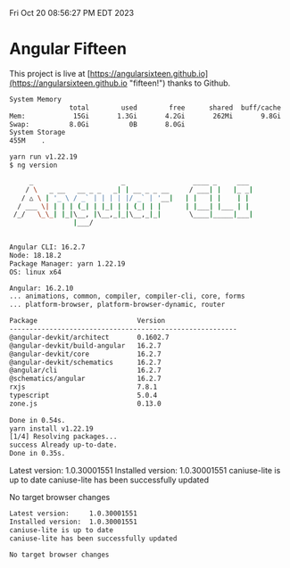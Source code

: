 Fri Oct 20 08:56:27 PM EDT 2023

# Angular Fifteen


This project is live at [https://angularsixteen.github.io](https://angularsixteen.github.io "fifteen!") thanks to Github.

```bash
System Memory
               total        used        free      shared  buff/cache   available
Mem:            15Gi       1.3Gi       4.2Gi       262Mi       9.8Gi        13Gi
Swap:          8.0Gi          0B       8.0Gi
System Storage
455M	.
```
```bash
yarn run v1.22.19
$ ng version

     _                      _                 ____ _     ___
    / \   _ __   __ _ _   _| | __ _ _ __     / ___| |   |_ _|
   / △ \ | '_ \ / _` | | | | |/ _` | '__|   | |   | |    | |
  / ___ \| | | | (_| | |_| | | (_| | |      | |___| |___ | |
 /_/   \_\_| |_|\__, |\__,_|_|\__,_|_|       \____|_____|___|
                |___/
    

Angular CLI: 16.2.7
Node: 18.18.2
Package Manager: yarn 1.22.19
OS: linux x64

Angular: 16.2.10
... animations, common, compiler, compiler-cli, core, forms
... platform-browser, platform-browser-dynamic, router

Package                         Version
---------------------------------------------------------
@angular-devkit/architect       0.1602.7
@angular-devkit/build-angular   16.2.7
@angular-devkit/core            16.2.7
@angular-devkit/schematics      16.2.7
@angular/cli                    16.2.7
@schematics/angular             16.2.7
rxjs                            7.8.1
typescript                      5.0.4
zone.js                         0.13.0
    
Done in 0.54s.
yarn install v1.22.19
[1/4] Resolving packages...
success Already up-to-date.
Done in 0.35s.
```
Latest version:     1.0.30001551
Installed version:  1.0.30001551
caniuse-lite is up to date
caniuse-lite has been successfully updated

No target browser changes
```bash
Latest version:     1.0.30001551
Installed version:  1.0.30001551
caniuse-lite is up to date
caniuse-lite has been successfully updated

No target browser changes
```
```bash
